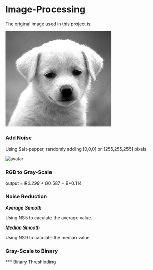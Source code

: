 # Image-Processing

The original image used in this project is:

![avatar](/img/original.png)

### Add Noise

Using Salt-pepper, randomly adding [0,0,0] or [255,255,255] pixels.

![avatar](/img/sale-pepper.png)

### RGB to Gray-Scale
output = R*0.299 + G*0.587 + B*0.114

### Noise Reduction
***Average Smooth***

Using NS5 to caculate the average value.

***Median Smooth***

Using NS9 to caculate the median value.



### Gray-Scale to Binary

*** Binary Threshloding

